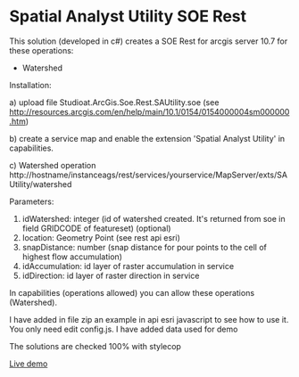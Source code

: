﻿# Spatial Analyst Utility SOE Rest

This solution (developed in c#) creates a SOE Rest for arcgis server 10.7 for these operations:

- Watershed

Installation:
 
a) upload file Studioat.ArcGis.Soe.Rest.SAUtility.soe (see http://resources.arcgis.com/en/help/main/10.1/0154/0154000004sm000000.htm)

b) create a service map and enable the extension 'Spatial Analyst Utility' in capabilities.

c) Watershed operation
http://hostname/instanceags/rest/services/yourservice/MapServer/exts/SAUtility/watershed

Parameters:

1. idWatershed: integer (id of watershed created. It's returned from soe in field GRIDCODE of featureset) (optional)
2. location: Geometry Point (see rest api esri)
3. snapDistance: number (snap distance for pour points to the cell of highest flow accumulation)
4. idAccumulation: id layer of raster accumulation in service
5. idDirection: id layer of raster direction in service

In capabilities (operations allowed) you can allow these operations (Watershed).

I have added in file zip an example in api esri javascript to see how to use it.
You only need edit config.js. I have added data used for demo

The solutions are checked 100% with stylecop


[Live demo](http://sit.sistemigis.it/Samples/Watershed/) 